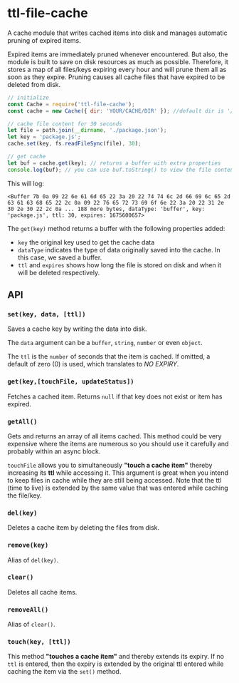 # ttl-file-cache

A cache module that writes cached items into disk and manages automatic pruning of expired items.

Expired items are immediately pruned whenever encountered. But also, the module is built to save on disk resources as much as possible. Therefore, it stores a map of all files/keys expiring every hour and will prune them all as soon as they expire. Pruning causes all cache files that have expired to be deleted from disk.

```javascript
// initialize
const Cache = require('ttl-file-cache');
const cache = new Cache({ dir: 'YOUR/CACHE/DIR' }); //default dir is '/tmp/ttl-file-cache' or whatever os.tempdir() resolves to on your operating system

// cache file content for 30 seconds
let file = path.join(__dirname, './package.json');
let key = 'package.js';
cache.set(key, fs.readFileSync(file), 30);

// get cache
let buf = cache.get(key); // returns a buffer with extra properties
console.log(buf); // you can use buf.toString() to view the file content as a string
```

This will log:

```text
<Buffer 7b 0a 09 22 6e 61 6d 65 22 3a 20 22 74 74 6c 2d 66 69 6c 65 2d 63 61 63 68 65 22 2c 0a 09 22 76 65 72 73 69 6f 6e 22 3a 20 22 31 2e 30 2e 30 22 2c 0a ... 188 more bytes, dataType: 'buffer', key: 'package.js', ttl: 30, expires: 1675600657>
```

The `get(key)` method returns a buffer with the following properties added:

-   `key` the original key used to get the cache data
-   `dataType` indicates the type of data originally saved into the cache. In this case, we saved a buffer.
-   `ttl` and `expires` shows how long the file is stored on disk and when it will be deleted respectively.

## API

### **`set(key, data, [ttl])`**
Saves a cache key by writing the data into disk.

The `data` argument can be a `buffer`, `string`, `number` or even `object`.

The `ttl` is the `number` of seconds that the item is cached. If omitted, a default of zero (0) is used, which translates to _NO EXPIRY_.

### **`get(key,[touchFile, updateStatus])`**
Fetches a cached item. Returns `null` if that key does not exist or item has expired.

### **`getAll()`**
Gets and returns an array of all items cached. This method could be very expensive where the items are numerous so you should use it carefully and probably within an async block.

`touchFile` allows you to simultaneously **"touch a cache item"** thereby increasing its **ttl** while accessing it. This argument is great when you intend to keep files in cache while they are still being accessed. Note that the ttl (time to live) is extended by the same value that was entered while caching the file/key.

### **`del(key)`**
Deletes a cache item by deleting the files from disk.

### **`remove(key)`**
Alias of `del(key)`.

### **`clear()`**
Deletes all cache items.

### **`removeAll()`**
Alias of `clear()`.

### **`touch(key, [ttl])`**
This method **"touches a cache item"** and thereby extends its expiry. If no `ttl` is entered, then the expiry is extended by the original ttl entered while caching the item via the `set()` method.
